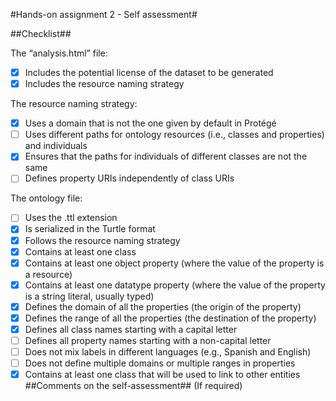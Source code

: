 #Hands-on assignment 2 - Self assessment#

##Checklist##

The “analysis.html” file:

- [x] Includes the potential license of the dataset to be generated
- [x] Includes the resource naming strategy

The resource naming strategy:

- [x] Uses a domain that is not the one given by default in Protégé
- [ ] Uses different paths for ontology resources (i.e., classes and properties) and individuals
- [x] Ensures that the paths for individuals of different classes are not the same
- [ ] Defines property URIs independently of class URIs

The ontology file:

- [ ] Uses the .ttl extension
- [x] Is serialized in the Turtle format
- [x] Follows the resource naming strategy
- [x] Contains at least one class
- [x] Contains at least one object property (where the value of the property is a resource)
- [x] Contains at least one datatype property (where the value of the property is a string literal, usually typed)
- [x] Defines the domain of all the properties (the origin of the property)
- [x] Defines the range of all the properties (the destination of the property)
- [x] Defines all class names starting with a capital letter
- [ ] Defines all property names starting with a non-capital letter
- [ ] Does not mix labels in different languages (e.g., Spanish and English)
- [ ] Does not define multiple domains or multiple ranges in properties
- [x] Contains at least one class that will be used to link to other entities
##Comments on the self-assessment## (If required)
